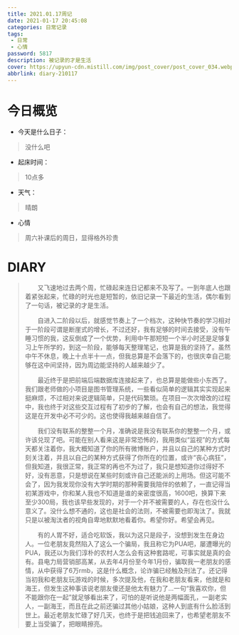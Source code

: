 ```yaml
---
title: 2021.01.17周记
date: 2021-01-17 20:45:08
categories: 日常记录
tags:
 - 日常
 - 心情
password: 5817
description: 被记录的才是生活
cover: https://upyun-cdn.mistill.com/img/post_cover/post_cover_034.webp
abbrlink: diary-210117
---
```


# 今日概览

- 今天是什么日子：

> 没什么吧

- 起床时间：

> 10点多

- 天气：

> 晴朗

- 心情

> 周六补课后的周日，显得格外珍贵

# DIARY

> &emsp;&emsp;又飞速地过去两个周，忙碌起来连日记都来不及写了。一到年底人也跟着紧张起来，忙碌的时光也是短暂的，依旧记录一下最近的生活，偶尔看到了一句话，被记录的才是生活。
>
> &emsp;&emsp;自进入二阶段以后，就感觉节奏上了一个档次，这种快节奏的学习相对于一阶段可谓是断崖式的增长，不过还好，我有足够的时间去接受，没有午睡习惯的我，这反倒成了一个优势，利用中午那短短一个半小时还是足够复习上午所学的，到这一阶段，能够每天整理笔记，也算是我的坚持了。虽然中午不休息，晚上十点半十一点，但我总算是不会落下的，也很庆幸自己能够在这中间坚持，因为周边能坚持的人越来越少了。
>
> &emsp;&emsp;最近终于是把前端后端数据库连接起来了，也总算是能做些小东西了。我们跟老师做的小项目是图书管理系统，一些看似简单的逻辑其实实现起来挺麻烦，不过相对来说逻辑简单，只是代码繁琐。在项目一次次增改的过程中，我也终于对这些交互过程有了初步的了解，也会有自己的想法，我觉得这是在开发中必不可少的。这也使得我越来越自信了。
>
> &emsp;&emsp;我们没有联系的整整一个月，准确说是我没有联系你的整整一个月，或许该兑现了吧。可能在别人看来这是非常恐怖的，我用类似“监视”的方式每天都关注着你，我大概知道了你的所有微博账户，并且以自己的某种方式时刻关注着，并且以自己的某种方式获得了你所在的位置，或许“丧心病狂”，但我知道，我很正常，我正常的再也不为过了，我只是想知道你过得好不好，没有恶意，只是想说在某些时刻或许自己还能派的上用场。但这可能不会了，因为我发现你没有大学时期的那种需要我陪伴的依赖了，一直记得当初某游戏中，你和某人我也不知道是谁的亲密度很高，1600吧，换算下来至少300局，我也该早些发现的，对于一个并不被需要的人，存在也没什么意义了。没什么想不通的，这也是社会的法则，不被需要也即淘汰了。我就只是以被淘汰者的视角自卑地默默地看着你。希望你好。希望会再见。
>
> &emsp;&emsp;有的人胃不好，适合吃软饭，我以为这只是段子，没想到发生在身边人。一位老朋友竟然陷入了这么一个骗局，我且称它为PUA吧，屡遭曝光的PUA，我还以为我们淳朴的农村人怎么会有这种套路呢，可事实就是真的会有。县电力局营销部高某，从去年4月份至今年1月份，骗取我一老朋友的感情，从中获得了6万rmb，这是什么概念，论诈骗已经触及刑法了。还记得当初我和老朋友玩游戏的时候，多次提及他，在我和老朋友看来，他就是和海王，但发生这种事该说老朋友傻还是他太有魅力了...一句“我喜欢你，但不能跟你在一起”就足够看出来了，可怕的是听说他是两幅面孔，一副老实人，一副海王，而且在此之前还骗过其他小姑娘，这种人到底有什么脸活到世上。最近老朋友忙碌了好几天，也终于是把钱追回来了，也希望老朋友不要上当受骗了，把眼睛擦亮。
